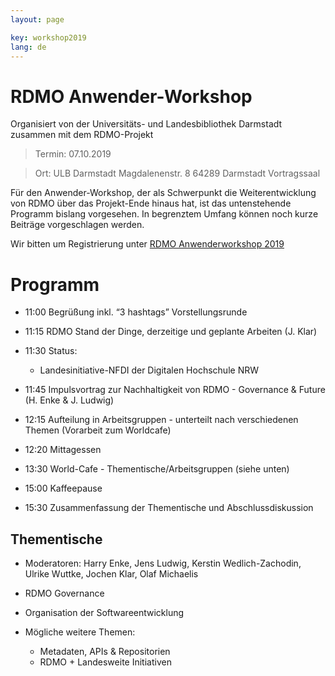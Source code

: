 ```yaml
---
layout: page

key: workshop2019
lang: de
---
```


RDMO Anwender-Workshop 
=========

Organisiert von der Universitäts- und Landesbibliothek Darmstadt zusammen mit dem RDMO-Projekt 

> Termin:   07.10.2019

> Ort: ULB Darmstadt
> Magdalenenstr. 8
> 64289 Darmstadt
> Vortragssaal

Für den Anwender-Workshop, der als Schwerpunkt die Weiterentwicklung von RDMO über das Projekt-Ende hinaus hat, ist das untenstehende Programm bislang vorgesehen. In begrenztem Umfang können noch kurze Beiträge vorgeschlagen werden. 

Wir bitten um Registrierung unter 
[RDMO Anwenderworkshop 2019](https://meetings.aip.de/rdmo/meetings/2019/registration/register)


Programm
========

- 11:00  Begrüßung inkl. “3 hashtags” Vorstellungsrunde
- 11:15  RDMO Stand der Dinge, derzeitige und geplante Arbeiten (J. Klar)
- 11:30  Status: 
	- Landesinitiative-NFDI der Digitalen Hochschule NRW
	
- 11:45  Impulsvortrag zur Nachhaltigkeit von RDMO - Governance & Future (H. Enke & J. Ludwig)
- 12:15  Aufteilung in Arbeitsgruppen - unterteilt nach verschiedenen Themen (Vorarbeit zum Worldcafe)
- 12:20 Mittagessen
- 13:30  World-Cafe - Thementische/Arbeitsgruppen (siehe unten)
- 15:00  Kaffeepause
- 15:30  Zusammenfassung der Thementische und Abschlussdiskussion

Thementische
------------

- Moderatoren: Harry Enke, Jens Ludwig, Kerstin Wedlich-Zachodin, Ulrike Wuttke, Jochen Klar, Olaf Michaelis

- RDMO Governance 
- Organisation der Softwareentwicklung
- Mögliche weitere Themen:     
	- Metadaten, APIs & Repositorien
	- RDMO + Landesweite Initiativen
